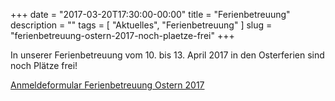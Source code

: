 +++
date        = "2017-03-20T17:30:00-00:00"
title       = "Ferienbetreuung"
description = ""
tags        = [ "Aktuelles", "Ferienbetreuung" ]
slug        = "ferienbetreuung-ostern-2017-noch-plaetze-frei"
+++

In unserer Ferienbetreuung vom 10. bis 13. April 2017 in den
Osterferien sind noch Plätze frei!

[Anmeldeformular Ferienbetreuung Ostern 2017](/downloads/ferienbetreuung-ostern-2017.pdf)

